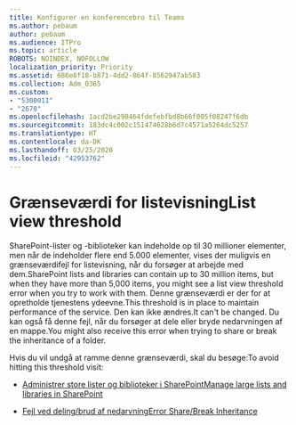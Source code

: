 ```yaml
---
title: Konfigurer en konferencebro til Teams
ms.author: pebaum
author: pebaum
ms.audience: ITPro
ms.topic: article
ROBOTS: NOINDEX, NOFOLLOW
localization_priority: Priority
ms.assetid: 686e8f18-b871-4dd2-864f-8562947ab583
ms.collection: Adm_O365
ms.custom:
- "5300011"
- "2670"
ms.openlocfilehash: 1acd2be290464fdefebfbd8b66f005f08247f6db
ms.sourcegitcommit: 183dc4c002c151474628b6d7c4571a5264dc5257
ms.translationtype: HT
ms.contentlocale: da-DK
ms.lasthandoff: 03/25/2020
ms.locfileid: "42953762"
---
```

# <a name="list-view-threshold"></a><span data-ttu-id="68188-102">Grænseværdi for listevisning</span><span class="sxs-lookup"><span data-stu-id="68188-102">List view threshold</span></span>

<span data-ttu-id="68188-103">SharePoint-lister og -biblioteker kan indeholde op til 30 millioner elementer, men når de indeholder flere end 5.000 elementer, vises der muligvis en grænseværdifejl for listevisning, når du forsøger at arbejde med dem.</span><span class="sxs-lookup"><span data-stu-id="68188-103">SharePoint lists and libraries can contain up to 30 million items, but when they have more than 5,000 items, you might see a list view threshold error when you try to work with them.</span></span> <span data-ttu-id="68188-104">Denne grænseværdi er der for at opretholde tjenestens ydeevne.</span><span class="sxs-lookup"><span data-stu-id="68188-104">This threshold is in place to maintain performance of the service.</span></span> <span data-ttu-id="68188-105">Den kan ikke ændres.</span><span class="sxs-lookup"><span data-stu-id="68188-105">It can't be changed.</span></span> <span data-ttu-id="68188-106">Du kan også få denne fejl, når du forsøger at dele eller bryde nedarvningen af en mappe.</span><span class="sxs-lookup"><span data-stu-id="68188-106">You might also receive this error when trying to share or break the inheritance of a folder.</span></span>

<span data-ttu-id="68188-107">Hvis du vil undgå at ramme denne grænseværdi, skal du besøge:</span><span class="sxs-lookup"><span data-stu-id="68188-107">To avoid hitting this threshold visit:</span></span>

- [<span data-ttu-id="68188-108">Administrer store lister og biblioteker i SharePoint</span><span class="sxs-lookup"><span data-stu-id="68188-108">Manage large lists and libraries in SharePoint</span></span>](https://support.office.com/article/manage-large-lists-and-libraries-in-sharepoint-b8588dae-9387-48c2-9248-c24122f07c59)

- [<span data-ttu-id="68188-109">Fejl ved deling/brud af nedarvning</span><span class="sxs-lookup"><span data-stu-id="68188-109">Error Share/Break Inheritance</span></span>](https://docs.microsoft.com/SharePoint/troubleshoot/lists-and-libraries/error-share-break-inheritance)
